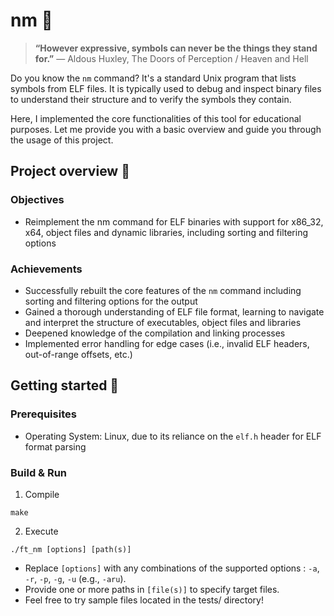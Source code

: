 
# nm 📐

> **“However expressive, symbols can never be the things they stand for.”**
> ― Aldous Huxley, The Doors of Perception / Heaven and Hell

Do you know the `nm` command? It's a standard Unix program that lists symbols from ELF files. It is typically used to debug and inspect binary files to understand their structure and to verify the symbols they contain.

Here, I implemented the core functionalities of this tool for educational purposes. Let me provide you with a basic overview and guide you through the usage of this project.

## Project overview 🔎

### Objectives
- Reimplement the nm command for ELF binaries with support for x86_32, x64, object files and dynamic libraries, including sorting and filtering options

### Achievements
- Successfully rebuilt the core features of the `nm` command including sorting and filtering options for the output
- Gained a thorough understanding of ELF file format, learning to navigate and interpret the structure of executables, object files and libraries
- Deepened knowledge of the compilation and linking processes
- Implemented error handling for edge cases (i.e., invalid ELF headers, out-of-range offsets, etc.)

## Getting started 🦾
### Prerequisites
- Operating System: Linux, due to its reliance on the `elf.h` header for ELF format parsing

### Build & Run
1. Compile
```
make
```
2. Execute
```
./ft_nm [options] [path(s)]
```
- Replace `[options]` with any combinations of the supported options : `-a`, `-r`, `-p`, `-g`, `-u` (e.g., `-aru`).
- Provide one or more paths in `[file(s)]` to specify target files.
- Feel free to try sample files located in the tests/ directory!
